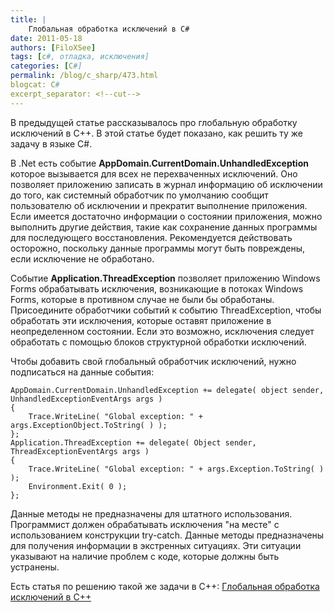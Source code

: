 ```yaml
---
title: |
    Глобальная обработка исключений в С#
date: 2011-05-18
authors: [FiloXSee]
tags: [c#, отладка, исключения]
categories: [C#]
permalink: /blog/c_sharp/473.html
blogcat: C#
excerpt_separator: <!--cut-->
---
```


В предыдущей статье рассказывалось про глобальную обработку исключений в C++. В этой статье будет показано, как решить ту же задачу в языке C#.

<!--cut-->


В .Net есть событие **AppDomain.CurrentDomain.UnhandledException** которое вызывается для всех не перехваченных исключений. Оно позволяет приложению записать в журнал информацию об исключении до того, как системный обработчик по умолчанию сообщит пользователю об исключении и прекратит выполнение приложения. Если имеется достаточно информации о состоянии приложения, можно выполнить другие действия, такие как сохранение данных программы для последующего восстановления. Рекомендуется действовать осторожно, поскольку данные программы могут быть повреждены, если исключение не обработано.

Событие **Application.ThreadException** позволяет приложению Windows Forms обрабатывать исключения, возникающие в потоках Windows Forms, которые в противном случае не были бы обработаны. Присоедините обработчики событий к событию ThreadException, чтобы обработать эти исключения, которые оставят приложение в неопределенном состоянии. Если это возможно, исключения следует обработать с помощью блоков структурной обработки исключений.

Чтобы добавить свой глобальный обработчик исключений, нужно подписаться на данные события:

```
AppDomain.CurrentDomain.UnhandledException += delegate( object sender, UnhandledExceptionEventArgs args )
{
    Trace.WriteLine( "Global exception: " + args.ExceptionObject.ToString( ) );
};
Application.ThreadException += delegate( Object sender, ThreadExceptionEventArgs args )
{
    Trace.WriteLine( "Global exception: " + args.Exception.ToString( ) );
    Environment.Exit( 0 );
};
```


Данные методы не предназначены для штатного использования. Программист должен обрабатывать исключения "на месте" с использованием конструкции try-catch. Данные методы предназначены для получения информации в экстренных ситуациях. Эти ситуации указывают на наличие проблем с коде, которые должны быть устранены.

Есть статья по решению такой же задачи в C++: [Глобальная обработка исключений в С++](http://itw66.ru/blog/c_plus_plus/472.html)
